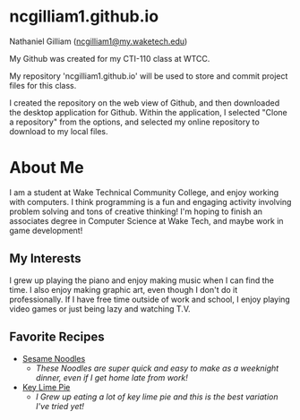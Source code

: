 # ncgilliam1.github.io

Nathaniel Gilliam (ncgilliam1@my.waketech.edu)

My Github was created for my CTI-110 class at WTCC. 

My repository 'ncgilliam1.github.io' will be used to store and commit project files for this class. 

I created the repository on the web view of Github, and then downloaded the desktop application for Github. Within the application,
I selected "Clone a repository" from the options, and selected my online repository to download to my local files. 

# About Me
I am a student at Wake Technical Community College, and enjoy working with computers. I think programming is a fun and engaging activity involving problem solving and tons of creative thinking! I'm hoping to finish an associates degree in Computer Science at Wake Tech, and maybe work in game development! 

## My Interests
I grew up playing the piano and enjoy making music when I can find the time. I also enjoy making graphic art, even though I don't do it professionally. If I have free time outside of work and school, I enjoy playing video games or just being lazy and watching T.V. 

## Favorite Recipes
  - [Sesame Noodles](https://cooking.nytimes.com/recipes/9558-takeout-style-sesame-noodles)
      - _These Noodles are super quick and easy to make as a weeknight dinner, even if I get home late from work!_
  - [Key Lime Pie](https://cooking.nytimes.com/recipes/10862-key-lime-pie)
      - _I Grew up eating a lot of key lime pie and this is the best variation I've tried yet!_
  
